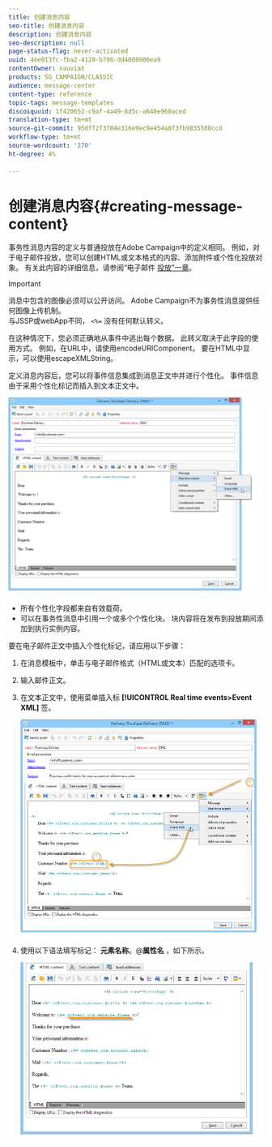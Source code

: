 ```yaml
---
title: 创建消息内容
seo-title: 创建消息内容
description: 创建消息内容
seo-description: null
page-status-flag: never-activated
uuid: 4ee013fc-fba2-4120-b796-dd4008000ea9
contentOwner: sauviat
products: SG_CAMPAIGN/CLASSIC
audience: message-center
content-type: reference
topic-tags: message-templates
discoiquuid: 1f420652-c9af-4a49-8d5c-a640e960aced
translation-type: tm+mt
source-git-commit: 95dff2f3704e316e9ec9e454a8f3fb9835508ccd
workflow-type: tm+mt
source-wordcount: '270'
ht-degree: 4%

---
```



# 创建消息内容{#creating-message-content}

事务性消息内容的定义与普通投放在Adobe Campaign中的定义相同。 例如，对于电子邮件投放，您可以创建HTML或文本格式的内容、添加附件或个性化投放对象。 有关此内容的详细信息，请参阅“电子邮件 [投放”一章](../../delivery/using/about-email-channel.md)。

>[!IMPORTANT]
>
>消息中包含的图像必须可以公开访问。 Adobe Campaign不为事务性消息提供任何图像上传机制。\
>与JSSP或webApp不同， `<%=` 没有任何默认转义。
>
>在这种情况下，您必须正确地从事件中逃出每个数据。 此转义取决于此字段的使用方式。 例如，在URL中，请使用encodeURIComponent。 要在HTML中显示，可以使用escapeXMLString。

定义消息内容后，您可以将事件信息集成到消息正文中并进行个性化。 事件信息由于采用个性化标记而插入到文本正文中。

![](assets/messagecenter_create_content_001.png)

* 所有个性化字段都来自有效载荷。
* 可以在事务性消息中引用一个或多个个性化块。 块内容将在发布到投放期间添加到执行实例内容。

要在电子邮件正文中插入个性化标记，请应用以下步骤：

1. 在消息模板中，单击与电子邮件格式（HTML或文本）匹配的选项卡。
1. 输入邮件正文。
1. 在文本正文中，使用菜单插入标 **[!UICONTROL Real time events>Event XML]** 签。

   ![](assets/messagecenter_create_custo_002.png)

1. 使用以下语法填写标记： **元素名称**。@**属性名** ，如下所示。

   ![](assets/messagecenter_create_custo_003.png)

